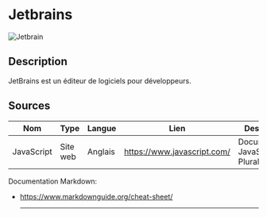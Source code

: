 
# Jetbrains

![Jetbrain](https://resources.jetbrains.com/storage/products/company/brand/logos/jb_beam.png "Logo de Jetbrain")

## Description
JetBrains est un éditeur de logiciels pour développeurs.
## Sources

Nom | Type | Langue | Lien | Description | Tags | Note
 --- | --- | --- | --- | --- | --- | --- 
JavaScript|Site web|Anglais|https://www.javascript.com/|Documentation JavaScript par Pluralsight|JavaScript, Pluralsight|5/5|

Documentation Markdown:
- https://www.markdownguide.org/cheat-sheet/
  
  ---